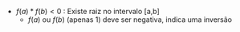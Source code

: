- $f(a) * f(b) < 0$ : Existe raiz no intervalo \[a,b]
	- $f(a)$ ou $f(b)$ (apenas 1) deve ser negativa, indica uma inversão